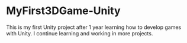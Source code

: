 # MyFirst3DGame-Unity
This is my first Unity project after 1 year learning how to develop games with Unity. I continue learning and working in more projects.
